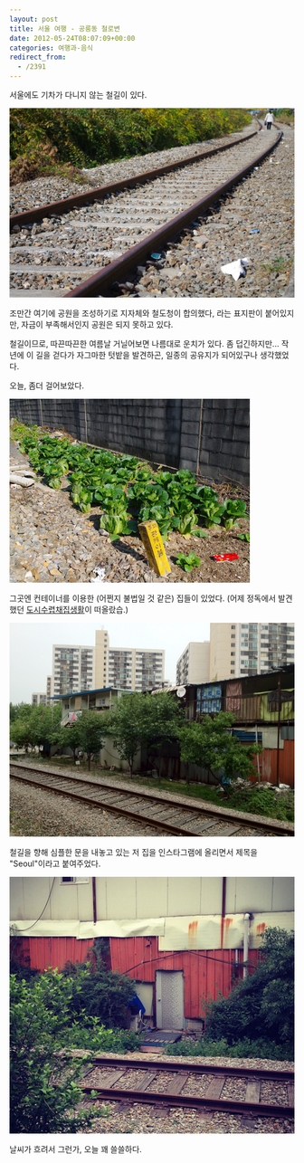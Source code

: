 ```yaml
---
layout: post
title: 서울 여행 - 공릉동 철로변
date: 2012-05-24T08:07:09+00:00
categories: 여행과-음식
redirect_from:
  - /2391
---
```




서울에도 기차가 다니지 않는 철길이 있다.

![ ](/assets/media/uploads_2012_05_cfile3.uf_.1112D13D4FBDE9751B3EF0.jpg)

조만간 여기에 공원을 조성하기로 지자체와 철도청이 합의했다, 라는 표지판이 붙어있지만, 자금이 부족해서인지 공원은 되지 못하고 있다.

철길이므로, 따끈따끈한 여름날 거닐어보면 나름대로 운치가 있다. 좀 덥긴하지만... 작년에 이 길을 걷다가 자그마한 텃밭을 발견하곤, 일종의 공유지가 되어있구나 생각했었다.

 

오늘, 좀더 걸어보았다.

 

![ ](/assets/media/uploads_2012_05_cfile9.uf_.111E864A4FBDE9AD40295B.jpg)

 

그곳엔 컨테이너를 이용한 (어쩐지 불법일 것 같은) 집들이 있었다. (어제 정독에서 발견했던 <a href="http://blog.naver.com/PostView.nhn?blogId=mnwn2000&amp;logNo=130117792382" target="_blank">도시수렵채집생활</a>이 떠올랐습.)

 

![ ](/assets/media/uploads_2012_05_cfile1.uf_.151D814A4FBDE4970D3C2C.jpg)

철길을 향해 심플한 문을 내놓고 있는 저 집을 인스타그램에 올리면서 제목을 "Seoul"이라고 붙여주었다.

 

![ ](/assets/media/uploads_2012_05_cfile9.uf_.1904CC484FBDE7750FD903.jpg)

날씨가 흐려서 그런가, 오늘 꽤 쓸쓸하다.
<div id=comments>
</div>
